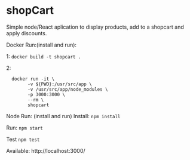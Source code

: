 # shopCart


Simple node/React aplication to display products, add to a shopcart and apply discounts.

Docker Run:(install and run):

  1: `docker build -t shopcart .`

  2: 
```
  docker run -it \
        -v ${PWD}:/usr/src/app \
        -v /usr/src/app/node_modules \
        -p 3000:3000 \
        --rm \
        shopcart
```

Node Run: (install and run)
Install:
  `npm install`

Run:
  `npm start`

Test
  `npm test`



Available:  http://localhost:3000/
